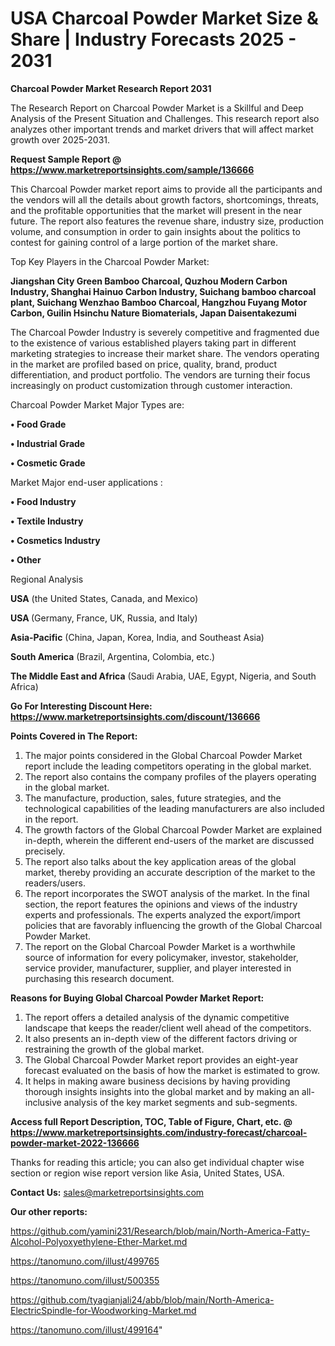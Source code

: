 # USA Charcoal Powder Market Size & Share | Industry Forecasts 2025 - 2031

<strong>Charcoal Powder Market Research Report 2031</strong>

The Research Report on Charcoal Powder Market is a Skillful and Deep Analysis of the Present Situation and Challenges. This research report also analyzes other important trends and market drivers that will affect market growth over 2025-2031.

<strong>Request Sample Report @ <a href=https://www.marketreportsinsights.com/sample/136666>https://www.marketreportsinsights.com/sample/136666</a></strong>

This Charcoal Powder market report aims to provide all the participants and the vendors will all the details about growth factors, shortcomings, threats, and the profitable opportunities that the market will present in the near future. The report also features the revenue share, industry size, production volume, and consumption in order to gain insights about the politics to contest for gaining control of a large portion of the market share.

Top Key Players in the Charcoal Powder Market:

<strong>Jiangshan City Green Bamboo Charcoal, Quzhou Modern Carbon Industry, Shanghai Hainuo Carbon Industry, Suichang bamboo charcoal plant, Suichang Wenzhao Bamboo Charcoal, Hangzhou Fuyang Motor Carbon, Guilin Hsinchu Nature Biomaterials, Japan Daisentakezumi</strong>

The Charcoal Powder Industry is severely competitive and fragmented due to the existence of various established players taking part in different marketing strategies to increase their market share. The vendors operating in the market are profiled based on price, quality, brand, product differentiation, and product portfolio. The vendors are turning their focus increasingly on product customization through customer interaction.

Charcoal Powder Market Major Types are:

<strong>• Food Grade

• Industrial Grade

• Cosmetic Grade</strong>

Market Major end-user applications :

<strong>• Food Industry

• Textile Industry

• Cosmetics Industry

• Other</strong>

Regional Analysis

</u><strong><b>USA</b></strong> (the United States, Canada, and Mexico)

<strong><b>USA </b></strong>(Germany, France, UK, Russia, and Italy)

<strong><b>Asia-Pacific</b></strong> (China, Japan, Korea, India, and Southeast Asia)

<strong><b>South America</b></strong> (Brazil, Argentina, Colombia, etc.)

<strong><b>The Middle East and Africa</b></strong> (Saudi Arabia, UAE, Egypt, Nigeria, and South Africa)

<strong>Go For Interesting Discount Here: <a href=https://www.marketreportsinsights.com/discount/136666>https://www.marketreportsinsights.com/discount/136666</a></strong>

<strong>Points Covered in The Report:</strong>
<ol>
  <li>The major points considered in the Global Charcoal Powder Market report include the leading competitors operating in the global market.</li>
  <li>The report also contains the company profiles of the players operating in the global market.</li>
  <li>The manufacture, production, sales, future strategies, and the technological capabilities of the leading manufacturers are also included in the report.</li>
  <li>The growth factors of the Global Charcoal Powder Market are explained in-depth, wherein the different end-users of the market are discussed precisely.</li>
  <li>The report also talks about the key application areas of the global market, thereby providing an accurate description of the market to the readers/users.</li>
  <li>The report incorporates the SWOT analysis of the market. In the final section, the report features the opinions and views of the industry experts and professionals. The experts analyzed the export/import policies that are favorably influencing the growth of the Global Charcoal Powder Market.</li>
  <li>The report on the Global Charcoal Powder Market is a worthwhile source of information for every policymaker, investor, stakeholder, service provider, manufacturer, supplier, and player interested in purchasing this research document.</li>
</ol>
<strong>Reasons for Buying Global Charcoal Powder Market Report:</strong>

<ol>
  <li>The report offers a detailed analysis of the dynamic competitive landscape that keeps the reader/client well ahead of the competitors.</li>
  <li>It also presents an in-depth view of the different factors driving or restraining the growth of the global market.</li>
  <li>The Global Charcoal Powder Market report provides an eight-year forecast evaluated on the basis of how the market is estimated to grow.</li>
  <li>It helps in making aware business decisions by having providing thorough insights insights into the global market and by making an all-inclusive analysis of the key market segments and sub-segments.</li>
</ol>
<strong>Access full Report Description, TOC, Table of Figure, Chart, etc. @ <a href=https://www.marketreportsinsights.com/industry-forecast/charcoal-powder-market-2022-136666>https://www.marketreportsinsights.com/industry-forecast/charcoal-powder-market-2022-136666</a></strong>


Thanks for reading this article; you can also get individual chapter wise section or region wise report version like Asia, United States, USA.

<strong>Contact Us:</strong>
sales@marketreportsinsights.com

<strong>Our other reports:</strong>

<a href=https://github.com/yamini231/Research/blob/main/North-America-Fatty-Alcohol-Polyoxyethylene-Ether-Market.md>https://github.com/yamini231/Research/blob/main/North-America-Fatty-Alcohol-Polyoxyethylene-Ether-Market.md</a>

<a href=https://tanomuno.com/illust/499765>https://tanomuno.com/illust/499765</a>

<a href=https://tanomuno.com/illust/500355>https://tanomuno.com/illust/500355</a>

<a href=https://github.com/tyagianjali24/abb/blob/main/North-America-ElectricSpindle-for-Woodworking-Market.md>https://github.com/tyagianjali24/abb/blob/main/North-America-ElectricSpindle-for-Woodworking-Market.md</a>

<a href=https://tanomuno.com/illust/499164>https://tanomuno.com/illust/499164</a>"
